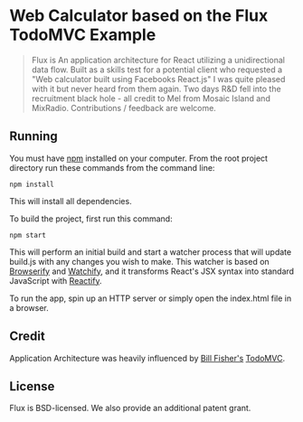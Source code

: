 # Web Calculator based on the Flux TodoMVC Example

> Flux is An application architecture for React utilizing a unidirectional data flow.
> Built as a skills test for a potential client who requested a "Web calculator built using Facebooks React.js" I was quite pleased with it but never heard from them again.
> Two days R&D fell into the recruitment black hole - all credit to Mel from Mosaic Island and MixRadio.
> Contributions / feedback are welcome.


## Running

You must have [npm](https://www.npmjs.org/) installed on your computer.
From the root project directory run these commands from the command line:

    npm install

This will install all dependencies.

To build the project, first run this command:

    npm start

This will perform an initial build and start a watcher process that will update build.js with any changes you wish to make.  This watcher is based on [Browserify](http://browserify.org/) and [Watchify](https://github.com/substack/watchify), and it transforms React's JSX syntax into standard JavaScript with [Reactify](https://github.com/andreypopp/reactify).

To run the app, spin up an HTTP server or simply open the index.html file in a browser.


## Credit

Application Architecture was heavily influenced by [Bill Fisher's](https://www.facebook.com/bill.fisher.771) [TodoMVC](http://todomvc.com/examples/react/#/).


## License

Flux is BSD-licensed. We also provide an additional patent grant.
